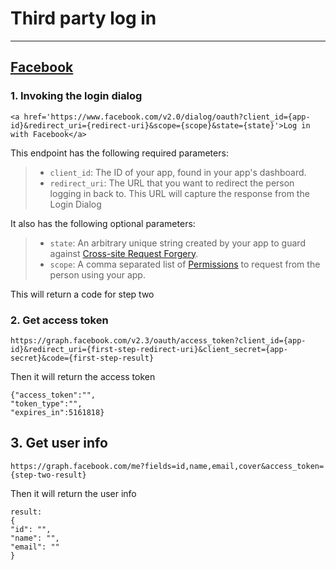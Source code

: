 # Third party log in
------
## [Facebook](https://developers.facebook.com/docs/facebook-login/manually-build-a-login-flow)

### 1. Invoking the login dialog

```
<a href='https://www.facebook.com/v2.0/dialog/oauth?client_id={app-id}&redirect_uri={redirect-uri}&scope={scope}&state={state}'>Log in with Facebook</a>

```
This endpoint has the following required parameters:
> * `client_id`: The ID of your app, found in your app's dashboard.
> * `redirect_uri`: The URL that you want to redirect the person logging in back to. This URL will capture the response from the Login Dialog

It also has the following optional parameters:

> * `state`: An arbitrary unique string created by your app to guard against [Cross-site Request Forgery](http://en.wikipedia.org/wiki/Cross-site_request_forgery).
> * `scope`: A comma separated list of [Permissions](https://developers.facebook.com/docs/facebook-login/permissions/) to request from the person using your app.

This will return a code for step two

### 2. Get access token

```
https://graph.facebook.com/v2.3/oauth/access_token?client_id={app-id}&redirect_uri={first-step-redirect-uri}&client_secret={app-secret}&code={first-step-result}
```

Then it will return the access token

```
{"access_token":"",
"token_type":"",
"expires_in":5161818}
```

## 3. Get user info

```
https://graph.facebook.com/me?fields=id,name,email,cover&access_token={step-two-result}
```

Then it will return the user info

```
result:
{
"id": "",
"name": "",
"email": ""
}
```

